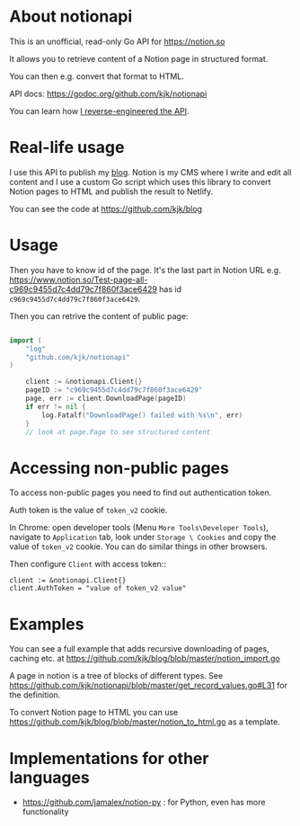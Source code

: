 # About notionapi

This is an unofficial, read-only Go API for https://notion.so

It allows you to retrieve content of a Notion page in structured format.

You can then e.g. convert that format to HTML.

API docs: https://godoc.org/github.com/kjk/notionapi

You can learn how [I reverse-engineered the API](https://blog.kowalczyk.info/article/88aee8f43620471aa9dbcad28368174c/how-i-reverse-engineered-notion-api.html).

# Real-life usage

I use this API to publish my [blog](https://blog.kowalczyk.info/). Notion is my CMS where I write and edit all content and I use a custom Go script which uses this library to convert Notion pages to HTML and publish the result to Netlify.

You can see the code at https://github.com/kjk/blog

# Usage

Then you have to know id of the page. It's the last part in Notion URL e.g. https://www.notion.so/Test-page-all-c969c9455d7c4dd79c7f860f3ace6429 has id `c969c9455d7c4dd79c7f860f3ace6429`.

Then you can retrive the content of public page:
```go

import (
    "log"
    "github.com/kjk/notionapi"
)

    client := &notionapi.Client{}
    pageID := "c969c9455d7c4dd79c7f860f3ace6429"
    page, err := client.DownloadPage(pageID)
    if err != nil {
        log.Fatalf("DownloadPage() failed with %s\n", err)
    }
    // look at page.Page to see structured content
```


# Accessing non-public pages

To access non-public pages you need to find out authentication token. 

Auth token is the value of `token_v2` cookie. 

In Chrome: open developer tools (Menu `More Tools\Developer Tools`), navigate to `Application` tab, look under `Storage \ Cookies` and copy the value of `token_v2` cookie. You can do similar things in other browsers.

Then configure `Client` with access token::
```
client := &notionapi.Client{}
client.AuthToken = "value of token_v2 value"
```

# Examples

You can see a full example that adds recursive downloading of pages, caching etc. at https://github.com/kjk/blog/blob/master/notion_import.go

A page in notion is a tree of blocks of different types. See https://github.com/kjk/notionapi/blob/master/get_record_values.go#L31 for the definition.

To convert Notion page to HTML you can use https://github.com/kjk/blog/blob/master/notion_to_html.go as a template.

# Implementations for other languages

* https://github.com/jamalex/notion-py : for Python, even has more functionality

